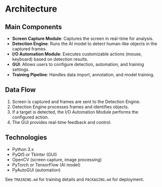 # Architecture

## Main Components

- **Screen Capture Module**: Captures the screen in real-time for analysis.
- **Detection Engine**: Runs the AI model to detect human-like objects in the captured frames.
- **I/O Automation Module**: Executes customizable actions (mouse, keyboard) based on detection results.
- **GUI**: Allows users to configure detection, automation, and training settings.
- **Training Pipeline**: Handles data import, annotation, and model training.

## Data Flow
1. Screen is captured and frames are sent to the Detection Engine.
2. Detection Engine processes frames and identifies objects.
3. If a target is detected, the I/O Automation Module performs the configured action.
4. The GUI provides real-time feedback and control.

## Technologies
- Python 3.x
- PyQt5 or Tkinter (GUI)
- OpenCV (screen capture, image processing)
- PyTorch or TensorFlow (AI model)
- PyAutoGUI (automation)

See `TRAINING.md` for training details and `PACKAGING.md` for deployment. 